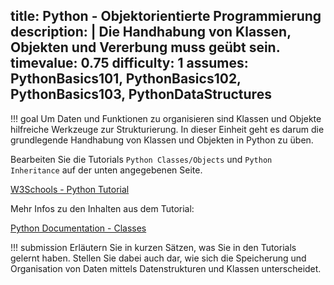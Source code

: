 title: Python - Objektorientierte Programmierung
description: |
  Die Handhabung von Klassen, Objekten und Vererbung muss geübt sein.
timevalue: 0.75
difficulty: 1
assumes: PythonBasics101, PythonBasics102, PythonBasics103, PythonDataStructures
---
!!! goal
    Um Daten und Funktionen zu organisieren sind Klassen und Objekte hilfreiche Werkzeuge zur 
    Strukturierung. In dieser Einheit geht es darum die grundlegende Handhabung von 
    Klassen und Objekten in Python zu üben.

Bearbeiten Sie die Tutorials `Python Classes/Objects` und `Python Inheritance` auf der unten 
angegebenen Seite. 

[W3Schools - Python Tutorial](https://www.w3schools.com/python/default.asp)

Mehr Infos zu den Inhalten aus dem Tutorial:

[Python Documentation - Classes](https://docs.python.org/3.8/tutorial/classes.html)

!!! submission
    Erläutern Sie in kurzen Sätzen, was Sie in den Tutorials gelernt haben. Stellen Sie dabei 
    auch dar, wie sich die Speicherung und Organisation von Daten mittels Datenstrukturen und 
    Klassen unterscheidet.
